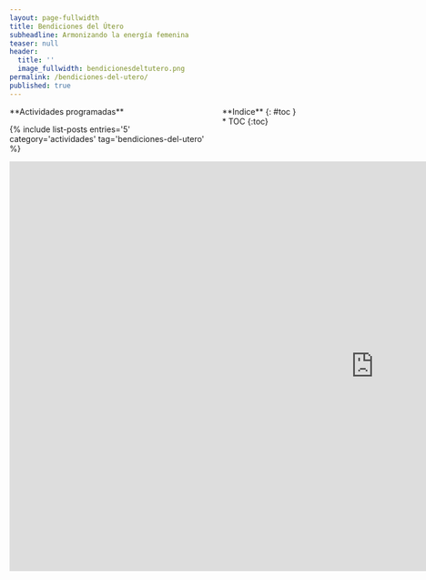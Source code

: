 ```yaml
---
layout: page-fullwidth
title: Bendiciones del Útero
subheadline: Armonizando la energía femenina
teaser: null
header:
  title: ''
  image_fullwidth: bendicionesdeltutero.png
permalink: /bendiciones-del-utero/
published: true
---
```

<div class="row">
<div class="medium-4 medium-push-8 columns" markdown="1">
<div class="panel radius" markdown="1">
**Actividades programadas**

{% include list-posts entries='5' category='actividades' tag='bendiciones-del-utero' %}

</div>
<div class="panel radius" markdown="1">
**Indice**
{: #toc }
*  TOC
{:toc}
</div>
</div><!-- /.medium-4.columns -->

<div class="medium-8 medium-pull-4 columns" markdown="1">

<div class="flex-video">
   <iframe width="1280" height="720" src="https://www.youtube.com/embed/ZEdEHrrsmK4" frameborder="0" allowfullscreen></iframe>
</div>

Imaginen que tienen cuatro vestidos hermosos con diferentes estilo cada uno. Y que decide usarlos a todos y me pongo uno distinto por semana. 

Uno de ellos me hace sentirme mas joven, fresca, relajada, muy segura de mi misma y con energía a la vez. Otro me hacer ver mas inteligente, infunde respeto y presencia. Lo uso cuando tengo que tomar decisiones importantes. El otro lo use de entrecasa, me recuerda mi infancia, mi hogar y me ayuda a quedarme quieta. Y el mas glamoroso de todos, es mágico. Cada vez que lo uso, siento un inmenso amor y la fe de todo va a salir bien.

Imaginen ahora que cada vestido es en realidad un arquetipo de la energía femenina , que me viste de la Doncella, La Anciana, la Hechicera/Bruja y la Madre.
 
El maravillo trabajo que nos trae Miranda Gray con la meditación  “Bendición del Útero” nos permite integrar la energía de los cuatro arquetipos, amorosamente y armoniosamente.

Tu edad, tu situación o tu experiencia son detalles. Todos las mujeres nos beneficiamos de integrar los arquetipos femeninos y somos mas plenas y asertivas cuando lo hacemos.

Te invito a participar de la próxima Bendición del Útero conmigo para crecer, integrar y sanar juntas. Como amigas, como hermanas, como mujeres en circulo.

**Claudia Zelaya**

Moon Mother by Miranda Gray

0351-152468058

[claudiazela@gmail.com](mailto:claudiazela@gmail.com)

## Sesiones Individuales

> *“Esta Sintonización de Bendición del Útero es un sencillo regalo, un regalo para cualquier mujer de cualquier edad y experiencia que desee recibirlo, un regalo de energía que traerá sanación a nuestra feminidad, a nuestro útero y a sus ciclos, a nuestra creatividad y fertilidad, a nuestra sexualidad y espiritualidad.*
> 
> *La sintonización restaurará nuestra pureza y belleza naturales, nuestra abundancia y amor, creatividad y magia, nuestra sabiduría y fuerza. Nos liberará del pasado, de las expectativas limitadoras, de la culpabilidad y el dolor, soltando el gozo profundo del alma, la expresión del poder y la belleza de la mujer. Es una hermosa bendición y restauración de la luz para almas de las mujeres en un mundo duro y masculino.”* **Miranda Gray**


En mi aprendizaje, recibir una Bendición del Útero es una experiencia simple y armoniosa, a su vez profundamente transformadora y sanadora. Con el paso de los días y los meses, se puede percibir y sentir como el alma femenina se va recomponiendo y una vuelve a ser un todo. Y la imagen que me devuelve el espejo es una imagen de silenciosa aceptación de mi misma y de verdadero amor y respeto hacia mi.

Abrimos una puerta y están todas invitadas a pasar. Podemos recorrer este camino que llamamos vida con armonía, amor y sabiduría. 
Crecer juntas, compartir y ayudarnos en el proceso evolutivo y sanador.

**Claudia Zelaya**

Moon Mother by Miranda Gray

0351-152468058

[claudiazela@gmail.com](mailto:claudiazela@gmail.com)

</div>
</div>
